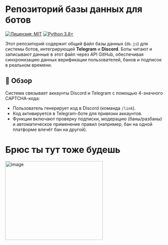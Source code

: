 # Репозиторий базы данных для ботов

[![Лицензия: MIT](https://img.shields.io/badge/Лицензия-MIT-yellow.svg)](https://opensource.org/licenses/MIT)
[![Python 3.8+](https://img.shields.io/badge/Python-3.8%2B-blue.svg)](https://www.python.org/downloads/)

Этот репозиторий содержит общий файл базы данных (`db.js`) для системы ботов, интегрирующей **Telegram** и **Discord**. Боты читают и записывают данные в этот файл через API GitHub, обеспечивая синхронизацию данных верификации пользователей, банов и подписок в реальном времени.

## 🎯 Обзор

Система связывает аккаунты Discord и Telegram с помощью 4-значного CAPTCHA-кода:
- Пользователь генерирует код в Discord (команда `/link`).
- Код активируется в Telegram-боте для привязки аккаунтов.
- Функции включают проверку подписки, модерацию (баны/разбаны) и автоматическое применение правил (например, бан на одной платформе влечёт бан на другой).

# Брюс ты тут тоже будешь
<img width="309" height="251" alt="image" src="https://github.com/user-attachments/assets/d1197754-f926-43d2-a521-c6fe24ef9181" />
